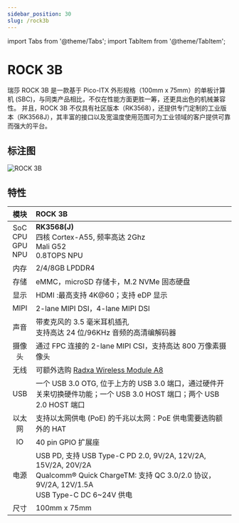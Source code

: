 ```yaml
---
sidebar_position: 30
slug: /rock3b
---
```


import Tabs from '@theme/Tabs';
import TabItem from '@theme/TabItem';

# ROCK 3B

瑞莎 ROCK 3B 是一款基于 Pico-ITX 外形规格（100mm x 75mm）的单板计算机 (SBC)，与同类产品相比，不仅在性能方面更胜一筹，还更具出色的机械兼容性。
并且，ROCK 3B 不仅具有社区版本（RK3568），还提供专门定制的工业版本（RK3568J），其丰富的接口以及宽温度使用范围可为工业领域的客户提供可靠而强大的平台。

## 标注图

![ROCK 3B](/img/rock3/3b/rock3b-interfaces.webp)

## 特性

|            模块             | ROCK 3B                                                                                                                                                         |
| :-------------------------: | :-------------------------------------------------------------------------------------------------------------------------------------------------------------- |
| SoC<br/>CPU<br/>GPU<br/>NPU | **RK3568(J)**<br/>四核 Cortex-A55, 频率高达 2Ghz<br/>Mali G52<br/>0.8TOPS NPU                                                                                   |
|            内存             | 2/4/8GB LPDDR4                                                                                                                                                  |
|            存储             | eMMC，microSD 存储卡，M.2 NVMe 固态硬盘                                                                                                                         |
|            显示             | HDMI :最高支持 4K@60；支持 eDP 显示                                                                                                                             |
|            MIPI             | 2-lane MIPI DSI，4-lane MIPI DSI                                                                                                                                |
|            声音             | 带麦克风的 3.5 毫米耳机插孔<br/>支持高达 24 位/96KHz 音频的高清编解码器                                                                                         |
|           摄像头            | 通过 FPC 连接的 2-lane MIPI CSI，支持高达 800 万像素摄像头                                                                                                      |
|            无线             | 可额外选购 [Radxa Wireless Module A8](/accessories/wireless-a8)                                                                                                 |
|             USB             | 一个 USB 3.0 OTG, 位于上方的 USB 3.0 端口，通过硬件开关来切换硬件功能；一个 USB 3.0 HOST 端口；两个 USB 2.0 HOST 端口                                           |
|           以太网            | 支持以太网供电 (PoE) 的千兆以太网：PoE 供电需要选购额外的 HAT                                                                                                   |
|             IO              | 40 pin GPIO 扩展座                                                                                                                                              |
|            电源             | USB PD, 支持 USB Type-C PD 2.0, 9V/2A, 12V/2A, 15V/2A, 20V/2A<br/>Qualcomm® Quick ChargeTM: 支持 QC 3.0/2.0 协议，9V/2A, 12V/1.5A<br/>USB Type-C DC 6~24V 供电 |
|            尺寸             | 100mm x 75mm                                                                                                                                                    |
